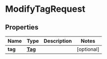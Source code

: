 
# ModifyTagRequest

## Properties
Name | Type | Description | Notes
------------ | ------------- | ------------- | -------------
**tag** | [**Tag**](Tag.md) |  |  [optional]



